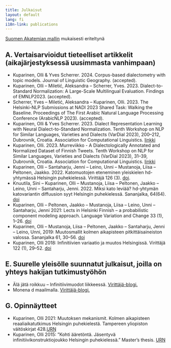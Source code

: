 ```yaml
---
title: Julkaisut
layout: default
lang: fi
i18n-link: publications
---
```


[Suomen Akatemian mallin](https://www.aka.fi/tutkimusrahoitus/hae-rahoitusta/nain-haet-rahoitusta/ohjehakemisto/julkaisuluettelo/) mukaisesti eriteltynä

## A. Vertaisarvioidut tieteelliset artikkelit (aikajärjestyksessä uusimmasta vanhimpaan)
* Kuparinen, Olli & Yves Scherrer. 2024. Corpus-based dialectometry with topic models. Journal of Linguistic Geography. (accepted).
* Kuparinen, Olli – Miletić, Aleksandra – Scherrer, Yves. 2023. Dialect-to-Standard Normalization: A Large-Scale Multilingual Evaluation. Findings of EMNLP2023. (accepted).
* Scherrer, Yves – Miletić, Aleksandra – Kuparinen, Olli. 2023. The Helsinki-NLP Submissions at NADI 2023 Shared Task: Walking the Baseline. Proceedings of The First Arabic Natural Language Processing Conference (ArabicNLP 2023). (accepted).
* Kuparinen, Olli & Yves Scherrer. 2023. Dialect Representation Learning with Neural Dialect-to-Standard Normalization. Tenth Workshop on NLP for Similar Languages, Varieties and Dialects (VarDial 2023), 200–212, Dubrovnik, Croatia. Association for Computational Linguistics. [linkki](https://aclanthology.org/2023.vardial-1.20)
* Kuparinen, Olli. 2023. Murreviikko - A Dialectologically Annotated and Normalized Dataset of Finnish Tweets. Tenth Workshop on NLP for Similar Languages, Varieties and Dialects (VarDial 2023), 31–39, Dubrovnik, Croatia. Association for Computational Linguistics. [linkki](https://aclanthology.org/2023.vardial-1.3)
* Kuparinen, Olli – Santaharju, Jenni – Leino, Unni – Mustanoja, Liisa – Peltonen, Jaakko. 2022. Katomuotojen eteneminen yleiskielen hd-yhtymässä Helsingin puhekielessä. Virittäjä 126 (3). [doi](https://doi.org/10.23982/vir.100585).
* Knuutila, Sini – Kuparinen, Olli – Mustanoja, Liisa – Peltonen, Jaakko – Leino, Unni – Santaharju, Jenni. 2022. Miksi kato leviää? hd-yhtymän katovariantin diffuusion syyt Helsingin puhekielessä. Sananjalka, 64(64). [doi](https://doi.org/10.30673/sja.115658)
* Kuparinen, Olli – Peltonen, Jaakko – Mustanoja, Liisa – Leino, Unni – Santaharju, Jenni 2021: Lects in Helsinki Finnish – a probabilistic component modeling approach. Language Variation and Change 33 (1), 1–26. [doi](https://doi.org/10.1017/S0954394521000041)
* Kuparinen, Olli – Mustanoja, Liisa – Peltonen, Jaakko – Santaharju, Jenni – Leino, Unni, 2019: Muutosmallit kolmen aikapisteen pitkittäisaineiston valossa. Sananjalka 61, 30–56.
[doi](https://doi.org/10.30673/sja.80056)
* Kuparinen, Olli 2018: Infinitiivien variaatio ja muutos Helsingissä. Virittäjä 122 (1), 29–52.
[doi](https://doi.org/10.23982/vir.65310)

## E. Suurelle yleisölle suunnatut julkaisut, joilla on yhteys hakijan tutkimustyöhön
* Älä jätä roikkuu – Infinitiivimuodot liikkeessä. [Virittäjä-blogi.](http://virittajablogi.kotikielenseura.fi/ala-jata-roikkuu-infinitiivimuodot-liikkeessa/)
* Monena d maailmalla. [Virittäjä-blogi.](http://virittajablogi.kotikielenseura.fi/monena-d-maailmalla/)

## G. Opinnäytteet
* Kuparinen, Olli 2021: Muutoksen mekanismit. Kolmen aikapisteen reaaliaikatutkimus Helsingin puhekielestä. Tampereen yliopiston väitöskirjat 428.[URN](http://urn.fi/URN:ISBN:978-952-03-1990-8)
* Kuparinen, Olli 2015: ”Kohti ääretöntä. Jäsentyvä infinitiivikonstruktiojoukko Helsingin puhekielessä.” Master’s thesis. [URN](http://urn.fi/URN:NBN:fi:uta-201512112521)

